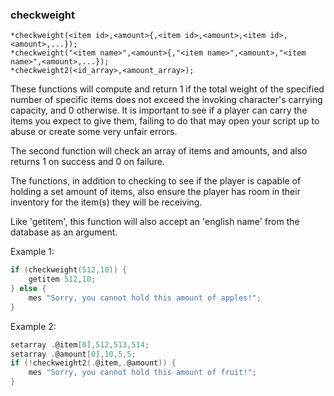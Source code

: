 ### checkweight
```
*checkweight(<item id>,<amount>{,<item id>,<amount>,<item id>,<amount>,...});
*checkweight("<item name>",<amount>{,"<item name>",<amount>,"<item name>",<amount>,...});
*checkweight2(<id_array>,<amount_array>);
```

These functions will compute and return 1 if the total weight of the specified
number of specific items does not exceed the invoking character's carrying
capacity, and 0 otherwise. It is important to see if a player can carry the
items you expect to give them, failing to do that may open your script up to
abuse or create some very unfair errors.

The second function will check an array of items and amounts, and also
returns 1 on success and 0 on failure.

The functions, in addition to checking to see if the player is capable of
holding a set amount of items, also ensure the player has room in their
inventory for the item(s) they will be receiving.

Like 'getitem', this function will also accept an 'english name' from the
database as an argument.

Example 1:
```c
if (checkweight(512,10)) {
    getitem 512,10;
} else {
    mes "Sorry, you cannot hold this amount of apples!";
}
```

Example 2:
```c
setarray .@item[0],512,513,514;
setarray .@amount[0],10,5,5;
if (!checkweight2(.@item,.@amount)) {
    mes "Sorry, you cannot hold this amount of fruit!";
}
```
